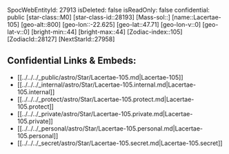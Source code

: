 ﻿---
location: [47.71,-22.625,800]
type: Star
tags:
- astro/Star

---
SpocWebEntityId: 27913
isDeleted: false
isReadOnly: false
confidential: public
[star-class::M0]
[star-class-id::28193]
[Mass-sol::]
[name::Lacertae-105]
[geo-alt::800]
[geo-lon::-22.625]
[geo-lat::47.71]
[geo-lon-v::0]
[geo-lat-v::0]
[bright-min::44]
[bright-max::44]
[Zodiac-index::105]
[ZodiacId::28127]
[NextStarId::27958]



## Confidential Links & Embeds: 
- [[../../../_public/astro/Star/Lacertae-105.md|Lacertae-105]] 
- [[../../../_internal/astro/Star/Lacertae-105.internal.md|Lacertae-105.internal]] 
- [[../../../_protect/astro/Star/Lacertae-105.protect.md|Lacertae-105.protect]] 
- [[../../../_private/astro/Star/Lacertae-105.private.md|Lacertae-105.private]] 
- [[../../../_personal/astro/Star/Lacertae-105.personal.md|Lacertae-105.personal]] 
- [[../../../_secret/astro/Star/Lacertae-105.secret.md|Lacertae-105.secret]]

